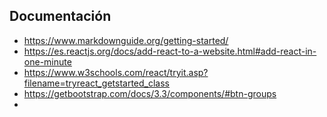 ## Documentación

- https://www.markdownguide.org/getting-started/
- https://es.reactjs.org/docs/add-react-to-a-website.html#add-react-in-one-minute
- https://www.w3schools.com/react/tryit.asp?filename=tryreact_getstarted_class
- https://getbootstrap.com/docs/3.3/components/#btn-groups
- 